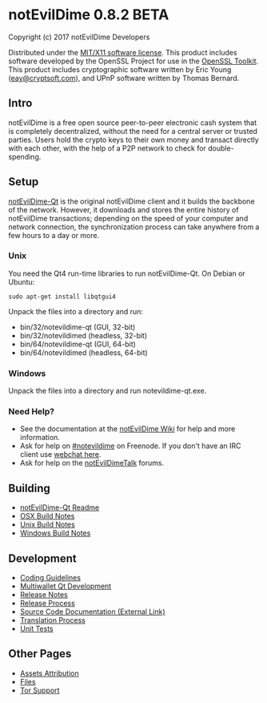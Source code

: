 notEvilDime 0.8.2 BETA 
====================

Copyright (c) 2017 notEvilDime Developers

Distributed under the [MIT/X11 software license](http://www.opensource.org/licenses/mit-license.php).
This product includes software developed by the OpenSSL Project for use in the [OpenSSL Toolkit](http://www.openssl.org/). This product includes
cryptographic software written by Eric Young ([eay@cryptsoft.com](mailto:eay@cryptsoft.com)), and UPnP software written by Thomas Bernard.


Intro
---------------------
notEvilDime is a free open source peer-to-peer electronic cash system that is
completely decentralized, without the need for a central server or trusted
parties.  Users hold the crypto keys to their own money and transact directly
with each other, with the help of a P2P network to check for double-spending.


Setup
---------------------
[notEvilDime-Qt](http://hss3uro2hsxfogfq.onion) is the original notEvilDime client and it builds the backbone of the network. However, it downloads and stores the entire history of notEvilDime transactions; depending on the speed of your computer and network connection, the synchronization process can take anywhere from a few hours to a day or more.

### Unix

You need the Qt4 run-time libraries to run notEvilDime-Qt. On Debian or Ubuntu:

	sudo apt-get install libqtgui4

Unpack the files into a directory and run:

- bin/32/notevildime-qt (GUI, 32-bit)
- bin/32/notevildimed (headless, 32-bit)
- bin/64/notevildime-qt (GUI, 64-bit)
- bin/64/notevildimed (headless, 64-bit)



### Windows

Unpack the files into a directory and run notevildime-qt.exe.

### Need Help?

* See the documentation at the [notEvilDime Wiki](https://en.notevildime.it/wiki/Main_Page)
for help and more information.
* Ask for help on [#notevildime](http://webchat.freenode.net?channels=notevildime) on Freenode. If you don't have an IRC client use [webchat here](http://webchat.freenode.net?channels=notevildime).
* Ask for help on the [notEvilDimeTalk](https://notevildimetalk.org/) forums.

Building
---------------------
- [notEvilDime-Qt Readme](readme-qt.md)
- [OSX Build Notes](build-osx.md)
- [Unix Build Notes](build-unix.md)
- [Windows Build Notes](build-msw.md)

Development
---------------------
- [Coding Guidelines](coding.md)
- [Multiwallet Qt Development](multiwallet-qt.md)
- [Release Notes](release-notes.md)
- [Release Process](release-process.md)
- [Source Code Documentation (External Link)](https://dev.visucore.com/notevildime/doxygen/)
- [Translation Process](translation_process.md)
- [Unit Tests](unit-tests.md)

Other Pages
---------------------
- [Assets Attribution](assets-attribution.md)
- [Files](files.md)
- [Tor Support](tor.md)
